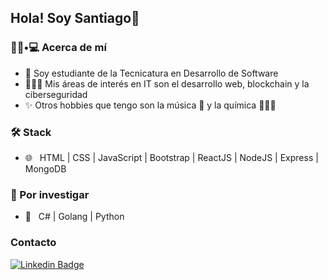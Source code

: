 <h2>Hola! Soy Santiago👋</h2>

<h3>👨🏻•💻 Acerca de mí</h3>

- 🌱 Soy estudiante de la Tecnicatura en Desarrollo de Software
- 👨🏻‍💻 Mis áreas de interés en IT son el desarrollo web, blockchain y la ciberseguridad
- ✨ Otros hobbies que tengo son la música 🥁 y la química 👨🏻‍🔬

<h3>🛠 Stack</h3>

- 🌐 &nbsp; HTML | CSS | JavaScript | Bootstrap | ReactJS | NodeJS | Express | MongoDB

<h3>🔎 Por investigar</h3>

- 🔧 &nbsp; C# | Golang | Python

<h3>Contacto</h3>

[![Linkedin Badge](https://img.shields.io/badge/-santiagofonzo-blue?style=flat&logo=Linkedin&logoColor=white&link=https://www.linkedin.com/in/santiagofonzo/)](https://www.linkedin.com/in/santiagofonzo/)

